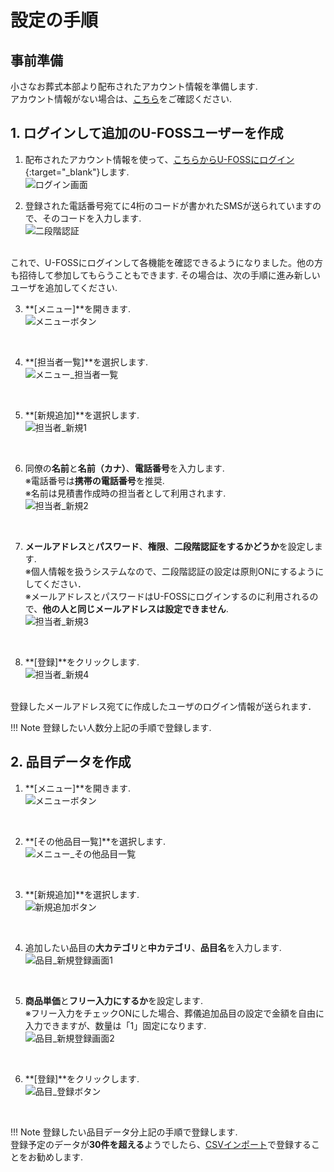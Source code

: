 # 設定の手順

## 事前準備
小さなお葬式本部より配布されたアカウント情報を準備します.  
アカウント情報がない場合は、[こちら](../shinnsei/)をご確認ください.

## 1. ログインして追加のU-FOSSユーザーを作成  

1. 配布されたアカウント情報を使って、[こちらからU-FOSSにログイン](https://u-foss.jp/){:target="_blank"}します.  
 ![ログイン画面](../asset/image/setting/login.png)

2. 登録された電話番号宛てに4桁のコードが書かれたSMSが送られていますので、そのコードを入力します.  
 ![二段階認証](../asset/image/setting/login2.png)
<br>
これで、U-FOSSにログインして各機能を確認できるようになりました。他の方も招待して参加してもらうこともできます. その場合は、次の手順に進み新しいユーザを追加してください.  
<br>


3. **[メニュー]**を開きます.  
 ![メニューボタン](../asset/image/setting/menu_button.png)
<br>

4. **[担当者一覧]**を選択します.  
 ![メニュー_担当者一覧](../asset/image/setting/menu_select_staff.png)
<br>


5. **[新規追加]**を選択します.  
 ![担当者_新規1](../asset/image/setting/tantousha_insert1.png)
<br>
  

6. 同僚の**名前**と**名前（カナ）**、**電話番号**を入力します.   
※電話番号は**携帯の電話番号**を推奨.  
※名前は見積書作成時の担当者として利用されます.  
 ![担当者_新規2](../asset/image/setting/tantousha_insert2.png)
<br>
  

7. **メールアドレス**と**パスワード**、**権限**、**二段階認証をするかどうか**を設定します.  
※個人情報を扱うシステムなので、二段階認証の設定は原則ONにするようにしてください．  
※メールアドレスとパスワードはU-FOSSにログインするのに利用されるので、**他の人と同じメールアドレスは設定できません**.  
 ![担当者_新規3](../asset/image/setting/tantousha_insert3.png)
<br>
  

8. **[登録]**をクリックします.  
 ![担当者_新規4](../asset/image/setting/tantousha_insert4.png)
<br>
登録したメールアドレス宛てに作成したユーザのログイン情報が送られます．  
<br>

!!! Note
    登録したい人数分上記の手順で登録します.
　　

## 2. 品目データを作成
  
1. **[メニュー]**を開きます.  
 ![メニューボタン](../asset/image/setting/menu_button.png)
<br>


2. **[その他品目一覧]**を選択します.  
 ![メニュー_その他品目一覧](../asset/image/setting/menu_select_item.png)
<br>


3. **[新規追加]**を選択します.  
 ![新規追加ボタン](../asset/image/setting/insert_button.png)
<br>
  

4. 追加したい品目の**大カテゴリ**と**中カテゴリ**、**品目名**を入力します.   
 ![品目_新規登録画面1](../asset/image/setting/insert_view1.png)
<br>
  

5. **商品単価**と**フリー入力にするか**を設定します.  
※フリー入力をチェックONにした場合、葬儀追加品目の設定で金額を自由に入力できますが、数量は「1」固定になります.  
 ![品目_新規登録画面2](../asset/image/setting/insert_view2.png)
<br>
  

6. **[登録]**をクリックします.  
 ![品目_登録ボタン](../asset/image/setting/entry_button.png)
<br> 

!!! Note
    登録したい品目データ分上記の手順で登録します.  
    登録予定のデータが**30件を超える**ようでしたら、[CSVインポート](../maintenance/adding_item/#csv_1)で登録することをお勧めします.  